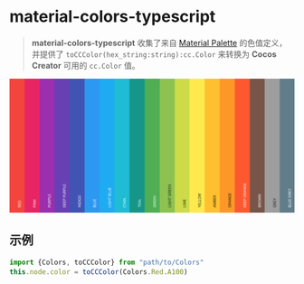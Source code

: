 # material-colors-typescript

> **material-colors-typescript** 收集了来自 [Material Palette](https://www.materialpalette.com/colors) 的色值定义，并提供了 `toCCColor(hex_string:string):cc.Color` 来转换为 **Cocos Creator** 可用的 `cc.Color` 值。

![色值完全展示](./MaterialDesignColors.png)

## 示例

```js
import {Colors, toCCColor} from "path/to/Colors"
this.node.color = toCCColor(Colors.Red.A100)
```
